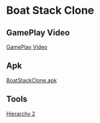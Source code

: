 # Boat Stack Clone

 ## GamePlay Video
 

 [GamePlay Video](https://youtu.be/-3267K6h4WE)
 
 ## Apk
 
 [BoatStackClone.apk](https://github.com/sercanevyapan/Boat-Stack-Clone/blob/main/BoatStackClone.apk)
 
 ## Tools
 [Hierarchy 2](https://assetstore.unity.com/packages/tools/utilities/hierarchy-2-166483)

